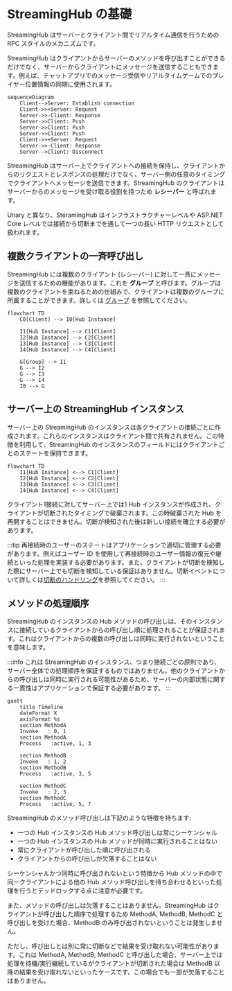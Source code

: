 # StreamingHub の基礎

StreamingHub はサーバーとクライアント間でリアルタイム通信を行うための RPC スタイルのメカニズムです。

StreamingHub はクライアントからサーバーのメソッドを呼び出すことができるだけでなく、サーバーからクライアントにメッセージを送信することもできます。例えば、チャットアプリでのメッセージ受信やリアルタイムゲームでのプレイヤー位置情報の同期に使用されます。

```mermaid
sequenceDiagram
    Client-->Server: Establish connection
    Client->>+Server: Request
    Server->>-Client: Response
    Server->>Client: Push
    Server->>Client: Push
    Server->>Client: Push
    Client->>+Server: Request
    Server->>-Client: Response
    Server-->Client: Disconnect
```

StreamingHub はサーバー上でクライアントへの接続を保持し、クライアントからのリクエストとレスポンスの処理だけでなく、サーバー側の任意のタイミングでクライアントへメッセージを送信できます。StreamingHub のクライアントはサーバーからのメッセージを受け取る役割を持つため **レシーバー** と呼ばれます。

Unary と異なり、SteramingHub はインフラストラクチャーレベルや ASP.NET Core レベルでは接続から切断までを通して一つの長い HTTP リクエストとして扱われます。

## 複数クライアントの一斉呼び出し

StreamingHub には複数のクライアント (レシーバー) に対して一斉にメッセージを送信するための機能があります。これを **グループ** と呼びます。グループは複数のクライアントを束ねるための仕組みで、クライアントは複数のグループに所属することができます。詳しくは [グループ](group) を参照してください。

```mermaid
flowchart TD
    C0[Client] --> I0[Hub Instance]

    I1[Hub Instance] --> C1[Client]
    I2[Hub Instance] --> C2[Client]
    I3[Hub Instance] --> C3[Client]
    I4[Hub Instance] --> C4[Client]

    G[Group] --> I1
    G --> I2
    G --> I3
    G --> I4
    I0 --> G
```


## サーバー上の StreamingHub インスタンス
サーバー上の StreamingHub のインスタンスは各クライアントの接続ごとに作成されます。これらのインスタンスはクライアント間で共有されません。この特徴を利用して、StreamingHub のインスタンスのフィールドにはクライアントごとのステートを保持できます。

```mermaid
flowchart TD
    I1[Hub Instance] <--> C1[Client]
    I2[Hub Instance] <--> C2[Client]
    I3[Hub Instance] <--> C3[Client]
    I4[Hub Instance] <--> C4[Client]
```

クライアント1接続に対してサーバー上では1 Hub インスタンスが作成され、クライアントが切断されたタイミングで破棄されます。この時破棄された Hub を再開することはできません。切断が検知された後は新しい接続を確立する必要があります。

:::tip
再接続時のユーザーのステートはアプリケーションで適切に管理する必要があります。例えばユーザー ID を使用して再接続時のユーザー情報の復元や継続といった処理を実装する必要があります。また、クライアントが切断を検知した際にサーバー上でも切断を検知している保証はありません。切断イベントについて詳しくは[切断のハンドリング](disconnection)を参照してください。
:::

## メソッドの処理順序

StreamingHub のインスタンスの Hub メソッドの呼び出しは、そのインスタンスに接続しているクライアントからの呼び出し順に処理されることが保証されます。これはクライアントからの複数の呼び出しは同時に実行されないということを意味します。

:::info
これは StreamingHub のインスタンス、つまり接続ごとの原則であり、サーバー全体での処理順序を保証するものではありません。他のクライアントからの呼び出しは同時に実行される可能性があるため、サーバーの内部状態に関する一貫性はアプリケーションで保証する必要があります。
:::

```mermaid
gantt
    title Timeline
    dateFormat X
    axisFormat %s
    section MethodA
    Invoke   : 0, 1
    section MethodA
    Process   :active, 1, 3

    section MethodB
    Invoke   : 1, 2
    section MethodB
    Process   :active, 3, 5

    section MethodC
    Invoke   : 2, 3
    section MethodC
    Process   :active, 5, 7
```


StreamingHub のメソッド呼び出しは下記のような特徴を持ちます:

- 一つの Hub インスタンスの Hub メソッド呼び出しは常にシーケンシャル
- 一つの Hub インスタンスの Hub メソッドが同時に実行されることはない
- 常にクライアントが呼び出した順に呼び出される
- クライアントからの呼び出しが欠落することはない

シーケンシャルかつ同時に呼び出されないという特徴から Hub メソッドの中で同一クライアントによる他の Hub メソッド呼び出しを待ち合わせるといった処理を行うとデッドロックする点に注意が必要です。

また、メソッドの呼び出しは欠落することはありません。StreamingHub はクライアントが呼び出した順序で処理するため MethodA, MethodB, MethodC と呼び出しを受けた場合、MethodB のみ呼び出されないということは発生しません。

ただし、呼び出しとは別に常に切断などで結果を受け取れない可能性があります。これは MethodA, MethodB, MethodC と呼び出した場合、サーバー上では処理を待機/実行継続しているがクライアントが切断された場合は MethodB 以降の結果を受け取れないといったケースです。この場合でも一部が欠落することはありません。
